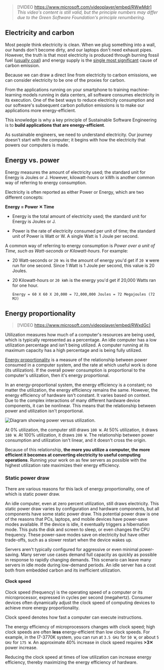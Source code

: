 > [!VIDEO https://www.microsoft.com/videoplayer/embed/RWwMdr]
_This video's content is still valid, but the principle numbers may differ due to the Green Software Foundation's principle renumbering._

## Electricity and carbon

Most people think electricity is clean. When we plug something into a wall, our hands don't become dirty, and our laptops don't need exhaust pipes. However, the truth is that most electricity is produced through burning fossil fuel ([usually coal](https://ourworldindata.org/grapher/electricity-prod-source-stacked)) and energy supply is the [single most significant](https://www.eea.europa.eu/data-and-maps/daviz/change-of-co2-eq-emissions-2#tab-chart_4) cause of carbon emission.

Because we can draw a direct line from electricity to carbon emissions, we can consider electricity to be one of the proxies for carbon.

From the applications running on your smartphone to training machine-learning models running in data centers, all software consumes electricity in its execution. One of the best ways to reduce electricity consumption and our software's subsequent carbon pollution emissions is to make our applications more energy-efficient.

This knowledge is why a key principle of Sustainable Software Engineering is to **build applications that are energy-efficient**.

As sustainable engineers, we need to understand electricity. Our journey doesn't start with the computer; it begins with how the electricity that powers our computers is made.

## Energy vs. power

Energy measures the amount of electricity used; the standard unit for Energy is Joules or J. However, kilowatt-hours or kWh is another common way of referring to energy consumption.

Electricity is often reported as either Power or Energy, which are two different concepts:

**Energy = Power &#10005; Time**

- Energy is the total amount of electricity used; the standard unit for Energy is Joules or J.

- Power is the rate of electricity consumed per unit of time; the standard unit of Power is Watt or W. A single Watt is 1 Joule per second.

A common way of referring to energy consumption is _Power over a unit of Time, such as Watt-seconds or Kilowatt-hours_. For example:

- 20 Watt-seconds or `20 Ws` is the amount of energy you'd get if `20 W` were run for one second. Since 1 Watt is 1 Joule per second, this value is 20 Joules.

- 20 Kilowatt-hours or `20 kWh` is the energy you'd get if 20,000 Watts ran for one hour.

  `Energy = 60 X 60 X 20,000 = 72,000,000 Joules = 72 Megajoules (72 MJ)`

## Energy proportionality

> [!VIDEO https://www.microsoft.com/videoplayer/embed/RWxdGc]

Utilization measures how much of a computer's resources are being used, which is typically represented as a percentage. An idle computer has a low utilization percentage and isn't being utilized. A computer running at its maximum capacity has a high percentage and is being fully utilized.

[Energy proportionality](https://en.wikipedia.org/wiki/Energy_proportional_computing) is a measure of the relationship between power consumed in a computer system, and the rate at which useful work is done (its utilization). If the overall power consumption is proportional to the computer's utilization, then it's energy proportional.

In an energy-proportional system, the energy efficiency is a constant; no matter the utilization, the energy efficiency remains the same. However, the energy efficiency of hardware isn't constant. It varies based on context. Due to the complex interactions of many different hardware device components, it can be nonlinear. This means that the relationship between power and utilization isn't proportional.

![Diagram showing power versus utilization.](../media/7-energy-proportionality-1.svg)

At 0% utilization, the computer still draws `100 W`. At 50% utilization, it draws `180 W`. At 100% utilization, it draws `200 W`. The relationship between power consumption and utilization isn't linear, and it doesn't cross the origin.

Because of this relationship, **the more you utilize a computer, the more efficient it becomes at converting electricity to useful computing operations**. Running your work on as few servers as possible with the highest utilization rate maximizes their energy efficiency.

### Static power draw

There are various reasons for this lack of energy proportionality, one of which is static power draw.

An idle computer, even at zero percent utilization, still draws electricity. This static power draw varies by configuration and hardware components, but all components have some static power draw. This potential power draw is one of the reasons that PCs, laptops, and mobile devices have power-save modes available. If the device is idle, it eventually triggers a hibernation mode. This puts the disk and screen to sleep, or even changes the CPU frequency. These power-save modes save on electricity but have other trade-offs, such as a slower restart when the device wakes up.

Servers aren't typically configured for aggressive or even minimal power-saving. Many server use cases demand full capacity as quickly as possible in response to rapidly changing demands. This scenario can leave many servers in idle mode during low-demand periods. An idle server has a cost both from embedded carbon and its inefficient utilization.

#### Clock speed

Clock speed (frequency) is the operating speed of a computer or its microprocessor, expressed in cycles per second (megahertz). Consumer devices often dynamically adjust the clock speed of computing devices to achieve more energy proportionality.

Clock speed denotes how fast a computer can execute instructions.

The energy efficiency of microprocessors changes with clock speed; high clock speeds are often **less** energy-efficient than low clock speeds. For example, in the I7-3770K system, you can run at `3.5 GHz` for `50 W`, or about `5 GHz` for `175 W`. An approximate 40% increase in clock speed requires **&gt;3&#10005;** power increase.

Reducing the clock speed at times of low utilization can increase energy efficiency, thereby maximizing the energy efficiency of hardware.

